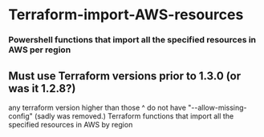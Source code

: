 # Terraform-import-AWS-resources
### Powershell functions that import all the specified resources in AWS per region

## Must use Terraform versions prior to 1.3.0 (or was it 1.2.8?)
any terraform version higher than those ^ do not have "--allow-missing-config" (sadly was removed.)
Terraform functions that import all the specified resources in AWS by region 
